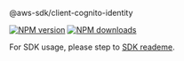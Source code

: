 @aws-sdk/client-cognito-identity

[![NPM version](https://img.shields.io/npm/v/@aws-sdk/client-cognito-identity/beta.svg)](https://www.npmjs.com/package/@aws-sdk/client-cognito-identity)
[![NPM downloads](https://img.shields.io/npm/dm/@aws-sdk/client-cognito-identity.svg)](https://www.npmjs.com/package/@aws-sdk/client-cognito-identity)

For SDK usage, please step to [SDK reademe](https://github.com/aws/aws-sdk-js-v3).

